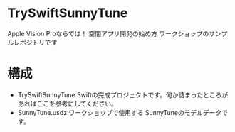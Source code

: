 # TrySwiftSunnyTune
Apple Vision Proならでは！ 空間アプリ開発の始め方 ワークショップのサンプルレポジトリです

# 構成
- TrySwiftSunnyTune
  Swiftの完成プロジェクトです。何か詰まったところがあればここを参考にしてください。
- SunnyTune.usdz
  ワークショップで使用する SunnyTuneのモデルデータです。
